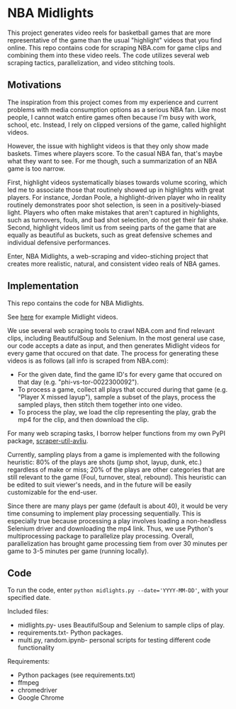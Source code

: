 # NBA Midlights

This project generates video reels for basketball games that are more representative of the game than the usual "highlight" videos that you find online.
This repo contains code for scraping NBA.com for game clips and combining them into these video reels.
The code utilizes several web scraping tactics, parallelization, and video stitching tools.

## Motivations

The inspiration from this project comes from my experience and current problems with media consumption options as a serious NBA fan. Like most people, I cannot watch entire games often because I'm busy with work, school, etc. Instead, I rely on clipped versions of the game, called highlight videos. 

However, the issue with highlight videos is that they only show made baskets. Times where players score. To the casual NBA fan, that's maybe what they want to see. For me though, such a summarization of an NBA game is too narrow. 

First, highlight videos systematically biases towards volume scoring, which led me to associate those that routinely showed up in highlights with great players. For instance, Jordan Poole, a highlight-driven player who in reality routinely demonstrates poor shot selection, is seen in a positively-biased light. Players who often make mistakes that aren't captured in highlights, such as turnovers, fouls, and bad shot selection, do not get their fair shake. Second, highlight videos limit us from seeing parts of the game that are equally as beautiful as buckets, such as great defensive schemes and individual defensive performances.

Enter, NBA Midlights, a web-scraping and video-stiching project that creates more realistic, natural, and consistent video reals of NBA games.

## Implementation

This repo contains the code for NBA Midlights. 

See [here](https://drive.google.com/drive/folders/1T6EhLKyoYiK7uTHnVipAZrLA72qDXanN?usp=sharing) for example Midlight videos.

We use several web scraping tools to crawl NBA.com and find relevant clips, including BeautifulSoup and Selenium. 
In the most general use case, our code accepts a date as input, and then generates Midlight videos for every game that occured on that date. 
The process for generating these videos is as follows (all info is scraped from NBA.com):
* For the given date, find the game ID's for every game that occured on that day (e.g. "phi-vs-tor-0022300092").
* To process a game, collect all plays that occured during that game (e.g. "Player X missed layup"), sample a subset of the plays, process the sampled plays, then stitch them together into one video.
* To process the play, we load the clip representing the play, grab the mp4 for the clip, and then download the clip.

For many web scraping tasks, I borrow helper functions from my own PyPI package, [scraper-util-avliu](https://pypi.org/project/scraper-util-avliu/).

Currently, sampling plays from a game is implemented with the following heuristic: 80% of the plays are shots (jump shot, layup, dunk, etc.) regardless of make or miss; 20% of the plays are other categories that are still relevant to the game (Foul, turnover, steal, rebound). 
This heuristic can be edited to suit viewer's needs, and in the future will be easily customizable for the end-user.

Since there are many plays per game (default is about 40), it would be very time consuming to implement play processing sequentially.
This is especially true because processing a play involves loading a non-headless Selenium driver and downloading the mp4 link.
Thus, we use Python's multiprocessing package to parallelize play processing.
Overall, parallelization has brought game processing tiem from over 30 minutes per game to 3-5 minutes per game (running locally).

## Code
To run the code, enter `python midlights.py --date='YYYY-MM-DD'`, with your specified date.

Included files:
* midlights.py- uses BeautifulSoup and Selenium to sample clips of play.
* requirements.txt- Python packages.
* multi.py, random.ipynb- personal scripts for testing different code functionality

Requirements:
* Python packages (see requirements.txt)
* ffmpeg
* chromedriver
* Google Chrome
